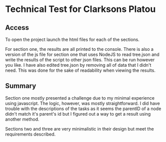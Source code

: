 # Technical Test for Clarksons Platou

## Access
To open the project launch the html files for each of the sections.

For section one, the results are all printed to the console.
There is also a version of the js file for section one that uses NodeJS to read tree.json and write the results of the script to other json files. This can be run however you like.
I have also edited tree.json by removing all of data that I didn't need. This was done for the sake of readability when viewing the results. 

## Summary
Section one mostly presented a challenge due to my minimal experience using javascript. The logic, however, was mostly straightforward. I did have trouble with the descriptions of the tasks as it seems the parentID of a node didn't match it's parent's id but I figured out a way to get a result using another method.

Sections two and three are very minimalistic in their design but meet the requirements described.